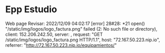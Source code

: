 # Epp Estudio
Web page
Revisar:
2022/12/09 04:02:17 [error] 28#28: *21 open() "/static/img/logos/logo_factura.png" failed (2: No such file or directory), client: 152.206.242.50, server: , request: "GET /static/img/logos/logo_factura.png HTTP/1.1", host: "72.167.50.223.nip.io", referrer: "http://72.167.50.223.nip.io/equipamientos/"
